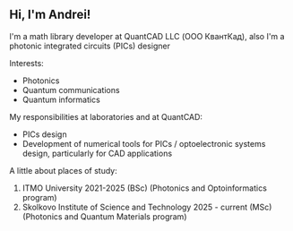 ## Hi, I'm Andrei!

I'm a math library developer at QuantCAD LLC (ООО КвантКад), also I'm a photonic integrated circuits (PICs) designer

Interests:

- Photonics
- Quantum communications
- Quantum informatics

My responsibilities at laboratories and at QuantCAD:

- PICs design
- Development of numerical tools for PICs / optoelectronic systems design, particularly for CAD applications

A little about places of study:

1. ITMO University 2021-2025 (BSc)
   (Photonics and Optoinformatics program)
3. Skolkovo Institute of Science and Technology 2025 - current (MSc)
   (Photonics and Quantum Materials program)


